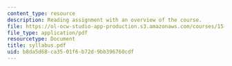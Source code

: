 ```yaml
---
content_type: resource
description: Reading assignment with an overview of the course.
file: https://ol-ocw-studio-app-production.s3.amazonaws.com/courses/15-988-system-dynamics-self-study-fall-1998-spring-1999/b8da5d68ca3501f6b72d9bb396760cdf_syllabus.pdf
file_type: application/pdf
resourcetype: Document
title: syllabus.pdf
uid: b8da5d68-ca35-01f6-b72d-9bb396760cdf
---
```

